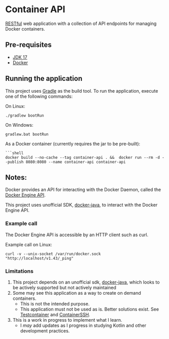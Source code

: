 # Container API

[RESTful](https://en.wikipedia.org/wiki/REST) web application with a collection of API endpoints for managing Docker containers.

## Pre-requisites
- [JDK 17](https://adoptium.net/en-GB/temurin/releases/)
- [Docker](https://docs.docker.com/get-docker/)

## Running the application
This project uses [Gradle](https://gradle.org/) as the build tool. 
To run the application, execute one of the following commands:

On Linux:
```shell
./gradlew bootRun
```

On Windows:
```shell
gradlew.bat bootRun
```

As a Docker container (currently requires the jar to be pre-built):
```shell
```shell
docker build --no-cache --tag container-api . &&  docker run --rm -d --publish 8080:8080 --name container-api container-api
```

## Notes:
Docker provides an API for interacting with the Docker Daemon, 
called the [Docker Engine API](https://docs.docker.com/engine/api/).

This project uses unofficial SDK, [docker-java](https://github.com/docker-java/docker-java),
to interact with the Docker Engine API.

### Example call
The Docker Engine API is accessible by an HTTP client such as curl.

Example call on Linux:

```shell
curl -v --unix-socket /var/run/docker.sock "http://localhost/v1.43/_ping"
```

### Limitations
1. This project depends on an unofficial
   sdk, [docker-java](https://github.com/docker-java/docker-java),
   which looks to be actively supported but not actively maintained
2. Some may see this application as a way to create on demand containers.
   - This is not the intended purpose.
   - This application must not be used as is. Better solutions exist.
     See [Testcontainer](https://testcontainers.com/) and [ContainerSSH](https://containerssh.io/).
3. This is a work in progress to implement what I learn.
    - I *may* add updates as I progress in studying Kotlin and other development practices.
